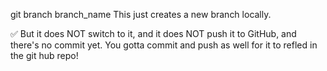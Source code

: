git branch branch_name
This just creates a new branch locally.

✅ But it does NOT switch to it, and it does NOT push it to GitHub, and there's no commit yet.
You gotta commit and push as well for it to refled in the git hub repo!
